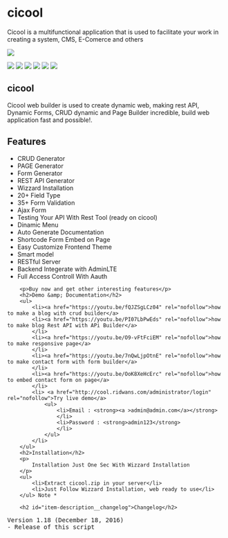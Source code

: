 # cicool
Cicool is a multifunctional application that is used to facilitate your work in creating a system, CMS, E-Comerce and others

<a href="https://codecanyon.net/item/cicool-page-form-rest-api-and-crud-generator/19207897"><img src="https://camo.githubusercontent.com/4b03c58dc95551dde9d5ed681330de1b689d1584/687474703a2f2f736369646c652e636f6d2f77702d636f6e74656e742f75706c6f6164732f323031342f31322f626f746f6e5f646f776e6c6f61645f6769746875622e706e67"></a>

<div >
    <img src="http://ridwans.com/uploads/01_landing.png" />
    <img src="http://ridwans.com/uploads/02_pagebuilder.png" />
    <img src="http://ridwans.com/uploads/03_crudbuilder.png" />
    <img src="http://ridwans.com/uploads/04_formbuilder.png" />
    <img src="http://ridwans.com/uploads/05_apibuilder.png" />
    <img src="http://ridwans.com/uploads/06_wizzard.png" />
    <p>
        <h2>cicool</h2>
        <p>Cicool web builder is used to create dynamic web, making rest API, Dynamic Forms, CRUD dynamic and Page Builder incredible, build web application fast and possible!.</p>
        <h2>Features</h2>
        <ul>
            <li>CRUD Generator</li>
            <li>PAGE Generator</li>
            <li>Form Generator</li>
            <li>REST API Generator</li>
            <li>Wizzard Installation</li>
            <li>20+ Field Type</li>
            <li>35+ Form Validation</li>
            <li>Ajax Form</li>
            <li>Testing Your API With Rest Tool (ready on cicool)</li>
            <li>Dinamic Menu</li>
            <li>Auto Generate Documentation</li>
            <li>Shortcode Form Embed on Page</li>
            <li>Easy Customize Frontend Theme</li>
            <li>Smart model</li>
            <li>RESTful Server</li>
            <li>Backend Integerate with AdminLTE</li>
            <li>Full Access Controll With Aauth</li>
        </ul>
       
        <p>Buy now and get other interesting features</p>
        <h2>Demo &amp; Documentation</h2>
        <ul>
            <li><a href="https://youtu.be/fQJZSgLCz04" rel="nofollow">how to make a blog with crud builder</a>
            <li><a href="https://youtu.be/PI07LbPwEds" rel="nofollow">how to make blog Rest API with APi Builder</a>
            </li>
            <li><a href="https://youtu.be/O9-vFtFciEM" rel="nofollow">how to make responsive page</a>
            </li>
            <li><a href="https://youtu.be/7nQwLjpOtnE" rel="nofollow">how to make contact form with form builder</a>
            </li>
            <li><a href="https://youtu.be/OoK8XeHcErc" rel="nofollow">how to embed contact form on page</a>
            </li>
            <li> <a href="http://cool.ridwans.com/administrator/login" rel="nofollow">Try live demo</a>
                <ul>
                    <li>Email : <strong><a >admin@admin.com</a></strong>
                    </li>
                    <li>Password : <strong>admin123</strong>
                    </li>
                </ul>
            </li>
        </ul>
        <h2>Installation</h2> 
        <p>
        	Installation Just One Sec With Wizzard Installation
        </p>
        <ul>
            <li>Extract cicool.zip in your server</li>
            <li>Just Follow Wizzard Installation, web ready to use</li>
        </ul> Note *
    
        <h2 id="item-description__changelog">Changelog</h2> 
<pre>Version 1.18 (December 18, 2016)
- Release of this script 
</pre>

</div>
